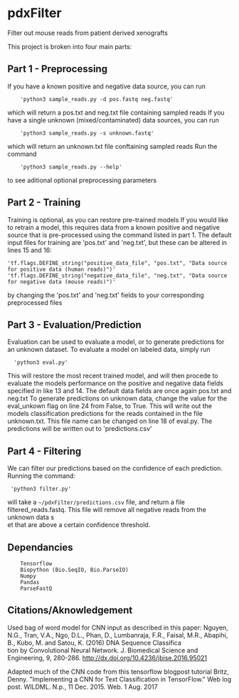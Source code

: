 # pdxFilter

Filter out mouse reads from patient derived xenografts

This project is broken into four main parts:

## Part 1 - Preprocessing
If you have a known positive and negative data source, you can run

        'python3 sample_reads.py -d pos.fastq neg.fastq'

which will return a pos.txt and neg.txt file containing sampled reads
If you have a single unknown (mixed/contaminated) data sources, you can run

        'python3 sample_reads.py -s unknown.fastq'

which will return an unknown.txt file conftaining sampled reads
Run the command 

        'python3 sample_reads.py --help'

 to see aditional optional preprocessing parameters
      
## Part 2 - Training
Training is optional, as you can restore pre-trained models
If you would like to retrain a model, this requires data from a known positive and negative source that is pre-processed using the command listed in part 1.
The default input files for training are 'pos.txt' and 'neg.txt', but these can be altered in lines 15 and 16:

    'tf.flags.DEFINE_string("positive_data_file", "pos.txt", "Data source for positive data (human reads)")'
    'tf.flags.DEFINE_string("negative_data_file", "neg.txt", "Data source for negative data (mouse reads)")'

by changing the 'pos.txt' and 'neg.txt' fields to your corresponding preprocessed files

## Part 3 - Evaluation/Prediction
Evaluation can be used to evaluate a model, or to generate predictions for an unknown dataset.
To evaluate a model on labeled data, simply run 

      'python3 eval.py' 

This will restore the most recent trained model, and will then procede to evaluate the models performance on the positive and negative data fields specified in like 13 and 14. The default data fields are once again pos.txt and neg.txt
To generate predictions on unknown data, change the value for the eval_unkown flag on line 24 from False, to True.  This will write out the models classification predictions for the reads contained in the file unknown.txt.  This file name can be changed on line 18 of eval.py.  The predictions will be written out to 'predictions.csv'

## Part 4 - Filtering
We can filter our predictions based on the confidence of each prediction.  Running the command:

     'python3 filter.py'

will take a `~/pdxFilter/predictions.csv` file, and return a file filtered_reads.fastq.  This file will remove all negative reads from the unknown data s\
et that are above a certain confidence threshold.

## Dependancies
        Tensorflow
        Biopython (Bio.SeqIO, Bio.ParseIO)
        Numpy
        Pandas
        ParseFastQ

## Citations/Aknowledgement

Used bag of word model for CNN input as described in this paper:
        Nguyen, N.G., Tran, V.A., Ngo, D.L., Phan, D., Lumbanraja, F.R., Faisal, M.R., Abapihi, B., Kubo, M. and Satou, K. (2016) DNA Sequence Classifica\
tion by Convolutional Neural Network. J. Biomedical Science and Engineering, 9, 280-286. http://dx.doi.org/10.4236/jbise.2016.95021

Adapted much of the CNN code from this tensorflow blogpost tutorial
        Britz, Denny. "Implementing a CNN for Text Classification in TensorFlow." Web log post. WILDML. N.p., 11 Dec. 2015. Web. 1 Aug. 2017

